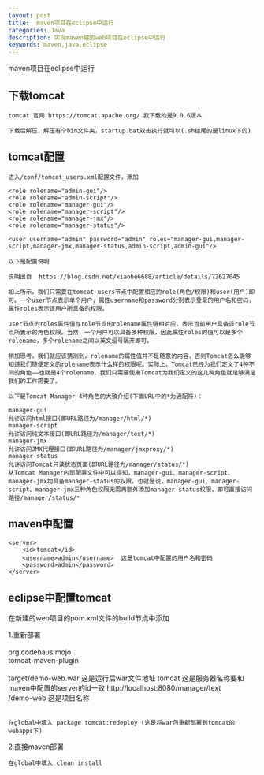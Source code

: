 ```yaml
---
layout: post
title:  maven项目在eclipse中运行
categories: Java
description: 实现maven建的web项目在eclipse中运行
keywords: maven,java,eclipse
---
```


maven项目在eclipse中运行

##  下载tomcat

    tomcat 官网 https://tomcat.apache.org/ 我下载的是9.0.6版本

	下载后解压，解压有个bin文件夹，startup.bat双击执行就可以(.sh结尾的是linux下的)

##  tomcat配置

    进入/conf/tomcat_users.xml配置文件，添加

	<role rolename="admin-gui"/>
    <role rolename="admin-script"/>
    <role rolename="manager-gui"/>
    <role rolename="manager-script"/>
    <role rolename="manager-jmx"/>
    <role rolename="manager-status"/>

    <user username="admin" password="admin" roles="manager-gui,manager-script,manager-jmx,manager-status,admin-script,admin-gui"/>  

	以下是配置说明

	说明出自  https://blog.csdn.net/xiaohe6688/article/details/72627045

    如上所示，我们只需要在tomcat-users节点中配置相应的role(角色/权限)和user(用户)即可。一个user节点表示单个用户，属性username和password分别表示登录的用户名和密码，属性roles表示该用户所具备的权限。

	user节点的roles属性值与role节点的rolename属性值相对应，表示当前用户具备该role节点所表示的角色权限。当然，一个用户可以具备多种权限，因此属性roles的值可以是多个rolename，多个rolename之间以英文逗号隔开即可。

	稍加思考，我们就应该猜测到，rolename的属性值并不是随意的内容，否则Tomcat怎么能够知道我们随便定义的rolename表示什么样的权限呢。实际上，Tomcat已经为我们定义了4种不同的角色——也就是4个rolename，我们只需要使用Tomcat为我们定义的这几种角色就足够满足我们的工作需要了。

	以下是Tomcat Manager 4种角色的大致介绍(下面URL中的*为通配符)：

	manager-gui
	允许访问html接口(即URL路径为/manager/html/*)
	manager-script
	允许访问纯文本接口(即URL路径为/manager/text/*)
	manager-jmx
	允许访问JMX代理接口(即URL路径为/manager/jmxproxy/*)
	manager-status
	允许访问Tomcat只读状态页面(即URL路径为/manager/status/*)
	从Tomcat Manager内部配置文件中可以得知，manager-gui、manager-script、manager-jmx均具备manager-status的权限，也就是说，manager-gui、manager-script、manager-jmx三种角色权限无需再额外添加manager-status权限，即可直接访问路径/manager/status/*

##  maven中配置
    
	<server>  
        <id>tomcat</id>  
        <username>admin</username>  这是tomcat中配置的用户名和密码
        <password>admin</password>  
    </server>

##  eclipse中配置tomcat

   在新建的web项目的pom.xml文件的build节点中添加

   1.重新部署
       <plugins>  
        <plugin>  
            <groupId>org.codehaus.mojo</groupId>  
            <artifactId>tomcat-maven-plugin</artifactId>  
            <configuration>  
                <warFile>target/demo-web.war</warFile>  这是运行后war文件地址
                <server>tomcat</server>                 这是服务器名称要和maven中配置的server的id一致
                <url>http://localhost:8080/manager/text</url>  
                <path>/demo-web</path>                  这是项目名称
            </configuration>  
        </plugin>  
    </plugins>  

	在global中填入 package tomcat:redeploy (这是将war包重新部署到tomcat的webapps下)

  2.直接maven部署

    在global中填入 clean install
    

  
